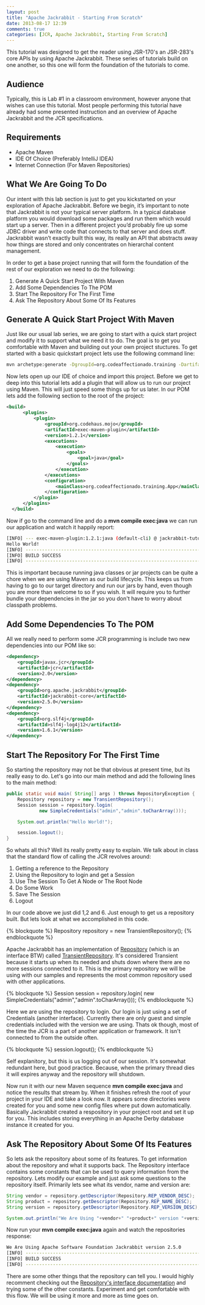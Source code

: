 ```yaml
---
layout: post
title: "Apache Jackrabbit - Starting From Scratch"
date: 2013-08-17 12:39
comments: true
categories: [JCR, Apache Jackrabbit, Starting From Scratch]
---
```

This tutorial was designed to get the reader using JSR-170's an JSR-283's core APIs by using Apache Jackrabbit. These series of tutorials build on one another, so this one will form the foundation of the tutorials to come.

Audience
-----
Typically, this is Lab #1 in a classroom environment, however anyone that wishes can use this tutorial. Most people performing this tutorial have already had some presented instruction and an overview of Apache Jackrabbit and the JCR specifications.

Requirements
-----
-	Apache Maven
-	IDE Of Choice (Preferably IntelliJ IDEA)
-   Internet Connection (For Maven Repositories)

What We Are Going To Do
-----
Our intent with this lab section is just to get you kickstarted on your exploration of Apache Jackrabbit. Before we begin, it’s important to note that Jackrabbit is not your typical server platform. In a typical database platform you would download some packages and run them which would start up a server. Then in a different project you’d probably fire up some JDBC driver and write code that connects to that server and does stuff. Jackrabbit wasn’t exactly built this way, its really an API that abstracts away how things are stored and only concentrates on hierarchal content management.

In order to get a base project running that will form the foundation of the rest of our exploration we need to do the following:

1. Generate A Quick Start Project With Maven
2. Add Some Dependencies To The POM
3. Start The Repository For The First Time
4. Ask The Repository About Some Of Its Features

## Generate A Quick Start Project With Maven
Just like our usual lab series, we are going to start with a quick start project and modify it to support what we need it to do. The goal is to get you comfortable with Maven and building out your own project stuctures. To get started with a basic quickstart project lets use the following command line:

``` bash New Maven Quick Start
mvn archetype:generate -DgroupId=org.codeaffectionado.training -DartifactId=jackrabbit-tutorial -DarchetypeArtifactId=maven-archetype-quickstart -DinteractiveMode=false
```

Now lets open up our IDE of choice and import this project. Before we get to deep into this tutorial lets add a plugin that will allow us to run our project using Maven. This will just speed some things up for us later. In our POM lets add the following section to the root of the project:

``` xml Maven Execute Plugin
<build>
      <plugins>
          <plugin>
              <groupId>org.codehaus.mojo</groupId>
              <artifactId>exec-maven-plugin</artifactId>
              <version>1.2.1</version>
              <executions>
                  <execution>
                      <goals>
                          <goal>java</goal>
                      </goals>
                  </execution>
              </executions>
              <configuration>
                  <mainClass>org.codeaffectionado.training.App</mainClass>
              </configuration>
          </plugin>
      </plugins>
  </build>
```

Now if go to the command line and do a **mvn compile exec:java** we can run our application and watch it happily report:

``` bash
[INFO] --- exec-maven-plugin:1.2.1:java (default-cli) @ jackrabbit-tutorial ---
Hello World!
[INFO] ------------------------------------------------------------------------
[INFO] BUILD SUCCESS
[INFO] ------------------------------------------------------------------------
```

This is important because running java classes or jar projects can be quite a chore when we are using Maven as our build lifecycle. This keeps us from having to go to our target directory and run our jars by hand, even though you are more than welcome to so if you wish. It will require you to further bundle your dependencies in the jar so you don't have to worry about classpath problems.

## Add Some Dependencies To The POM
All we really need to perform some JCR programming is include two new dependencies into our POM like so:

``` xml Dependencies Needed For Apache Jackrabbit
<dependency>
    <groupId>javax.jcr</groupId>
    <artifactId>jcr</artifactId>
    <version>2.0</version>
</dependency>
<dependency>
	<groupId>org.apache.jackrabbit</groupId>
	<artifactId>jackrabbit-core</artifactId>
	<version>2.5.0</version>
</dependency>
<dependency>
	<groupId>org.slf4j</groupId>
	<artifactId>slf4j-log4j12</artifactId>
	<version>1.6.1</version>
</dependency>
```

## Start The Repository For The First Time
So starting the repository may not be that obvious at present time, but its really easy to do. Let's go into our main method and add the following lines to the main method:

``` java Starting Up Our Repository
public static void main( String[] args ) throws RepositoryException {
    Repository repository = new TransientRepository();
    Session session = repository.login(
            new SimpleCredentials("admin","admin".toCharArray()));

    System.out.println("Hello World!");

    session.logout();
}
```
So whats all this? Well its really pretty easy to explain. We talk about in class that the standard flow of calling the JCR revolves around:

1. Getting a reference to the Repository
2. Using the Repository to login and get a Session
3. Use The Session To Get A Node or The Root Node
4. Do Some Work
5. Save The Session
6. Logout

In our code above we just did 1,2 and 6. Just enough to get us a repository built. But lets look at what we accomplished in this code.

{% blockquote %}
Repository repository = new TransientRepository();
{% endblockquote %}

Apache Jackrabbit has an implementation of [Repository](http://www.day.com/maven/javax.jcr/javadocs/jcr-2.0/javax/jcr/Repository.html?is-external=true) (which is an interface BTW) called [TransientRepository](http://jackrabbit.apache.org/api/2.2/org/apache/jackrabbit/core/TransientRepository.html). It's considered Transient because it starts up when its needed and shuts down where there are no more sessions connected to it. This is the primary repository we will be using with our samples and represents the most common repository used with other applications.

{% blockquote %}
Session session = repository.login(
            new SimpleCredentials("admin","admin".toCharArray()));
{% endblockquote %}

Here we are using the repository to login. Our login is just using a set of Credentials (another interface). Currently there are only guest and simple credentials included with the version we are using. Thats ok though, most of the time the JCR is a part of another application or framework. It isn't connected to from the outside often.

{% blockquote %}
session.logout();
{% endblockquote %}

Self explanitory, but this is us logging out of our session. It's somewhat redundant here, but good practice. Because, when the primary thread dies it will expires anyway and the repository will shutdown.

Now run it with our new Maven sequence **mvn compile exec:java** and notice the results that stream by. When it finishes refresh the root of your project in your IDE and take a look now. It appears some directories were created for you and some new config files where put down automatically. Basically Jackrabbit created a respository in your project root and set it up for you. This includes storing everything in an Apache Derby database instance it created for you. 

## Ask The Repository About Some Of Its Features
So lets ask the repository about some of its features. To get information about the repository and what it supports back. The Repository interface contains some constants that can be used to query information from the repository. Lets modify our example and just ask some questions to the repository itself. Primarily lets see what its vendor, name and version are:

``` java Asking The Repository For Information
String vendor = repository.getDescriptor(Repository.REP_VENDOR_DESC);
String product = repository.getDescriptor(Repository.REP_NAME_DESC);
String version = repository.getDescriptor(Repository.REP_VERSION_DESC);

System.out.println("We Are Using "+vendor+" "+product+" version "+version);
```

Now run your **mvn compile exec:java** again and watch the repositories response:

``` bash
We Are Using Apache Software Foundation Jackrabbit version 2.5.0
[INFO] ------------------------------------------------------------------------
[INFO] BUILD SUCCESS
[INFO] ------------------------------------------------------------------------
```

There are some other things that the repository can tell you. I would highly recomment checking out the [Repository's interface documentation](http://www.day.com/maven/javax.jcr/javadocs/jcr-2.0/javax/jcr/Repository.html?is-external=true) and trying some of the other constants. Experiment and get comfortable with this flow. We will be using it more and more as time goes on.



